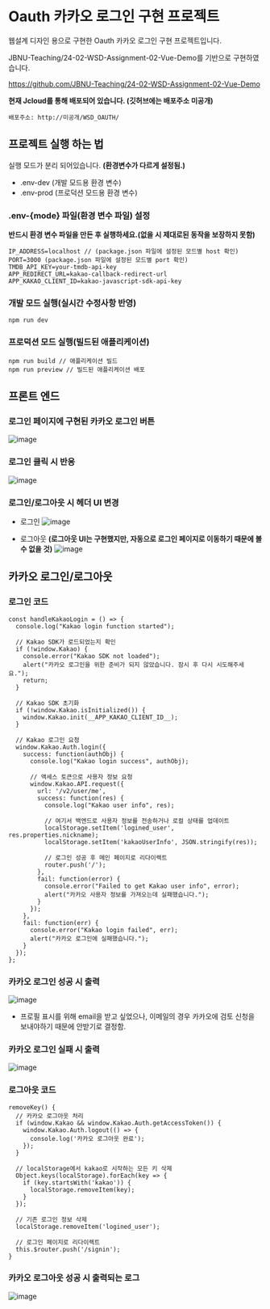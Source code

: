 # Oauth 카카오 로그인 구현 프로젝트
웹설계 디자인 용으로 구현한 Oauth 카카오 로그인 구현 프로젝트입니다.

JBNU-Teaching/24-02-WSD-Assignment-02-Vue-Demo를 기반으로 구현하였습니다.

https://github.com/JBNU-Teaching/24-02-WSD-Assignment-02-Vue-Demo

**현재 Jcloud를 통해 배포되어 있습니다. (깃허브에는 배포주소 미공개)**
```
배포주소: http://미공개/WSD_OAUTH/
```

## 프로젝트 실행 하는 법
실행 모드가 분리 되어있습니다. **(환경변수가 다르게 설정됨.)**
- .env-dev (개발 모드용 환경 변수)
- .env-prod (프로덕션 모드용 환경 변수)

### .env-{mode} 파일(환경 변수 파일) 설정
**반드시 환경 변수 파일을 만든 후 실행하세요.(없을 시 제대로된 동작을 보장하지 못함)**
```
IP_ADDRESS=localhost // (package.json 파일에 설정된 모드별 host 확인)
PORT=3000 (package.json 파일에 설정된 모드별 port 확인)
TMDB_API_KEY=your-tmdb-api-key
APP_REDIRECT_URL=kakao-callback-redirect-url
APP_KAKAO_CLIENT_ID=kakao-javascript-sdk-api-key
```

### 개발 모드 실행(실시간 수정사항 반영)
```
npm run dev
```

### 프로덕션 모드 실행(빌드된 애플리케이션)
```
npm run build // 애플리케이션 빌드
npm run preview // 빌드된 애플리케이션 배포
```

## 프론트 엔드
### 로그인 페이지에 구현된 카카오 로그인 버튼
![image](https://github.com/user-attachments/assets/1b775b1d-ff57-4f7c-b665-49707fdcf561)

### 로그인 클릭 시 반응
![image](https://github.com/user-attachments/assets/2e361e20-d6e5-4f0a-9f70-c32ff295a028)

### 로그인/로그아웃 시 헤더 UI 변경
- 로그인
![image](https://github.com/user-attachments/assets/4071de78-1b14-408e-acf7-6ef5f40a8545)

- 로그아웃 **(로그아웃 UI는 구현했지만, 자동으로 로그인 페이지로 이동하기 때문에 볼 수 없을 것)**
![image](https://github.com/user-attachments/assets/96a97c79-1792-43eb-bfd4-645509f9f912)

## 카카오 로그인/로그아웃
### 로그인 코드
```
const handleKakaoLogin = () => {
  console.log("Kakao login function started");
  
  // Kakao SDK가 로드되었는지 확인
  if (!window.Kakao) {
    console.error("Kakao SDK not loaded");
    alert("카카오 로그인을 위한 준비가 되지 않았습니다. 잠시 후 다시 시도해주세요.");
    return;
  }

  // Kakao SDK 초기화
  if (!window.Kakao.isInitialized()) {
    window.Kakao.init(__APP_KAKAO_CLIENT_ID__);
  }

  // Kakao 로그인 요청
  window.Kakao.Auth.login({
    success: function(authObj) {
      console.log("Kakao login success", authObj);
      
      // 액세스 토큰으로 사용자 정보 요청
      window.Kakao.API.request({
        url: '/v2/user/me',
        success: function(res) {
          console.log("Kakao user info", res);
          
          // 여기서 백엔드로 사용자 정보를 전송하거나 로컬 상태를 업데이트
          localStorage.setItem('logined_user', res.properties.nickname);
          localStorage.setItem('kakaoUserInfo', JSON.stringify(res));
          
          // 로그인 성공 후 메인 페이지로 리다이렉트
          router.push('/');
        },
        fail: function(error) {
          console.error("Failed to get Kakao user info", error);
          alert("카카오 사용자 정보를 가져오는데 실패했습니다.");
        }
      });
    },
    fail: function(err) {
      console.error("Kakao login failed", err);
      alert("카카오 로그인에 실패했습니다.");
    }
  });
};
```

### 카카오 로그인 성공 시 출력
![image](https://github.com/user-attachments/assets/2aae7f3b-923f-4d3b-a201-47afac13c62b)

- 프로필 표시를 위해 email을 받고 싶었으나, 이메일의 경우 카카오에 검토 신청을 보내야하기 때문에 안받기로 결정함.

### 카카오 로그인 실패 시 출력
![image](https://github.com/user-attachments/assets/573fa69b-b54e-4515-b752-777451f01932)

### 로그아웃 코드
```
removeKey() {
  // 카카오 로그아웃 처리
  if (window.Kakao && window.Kakao.Auth.getAccessToken()) {
    window.Kakao.Auth.logout(() => {
      console.log('카카오 로그아웃 완료');
    });
  }

  // localStorage에서 kakao로 시작하는 모든 키 삭제
  Object.keys(localStorage).forEach(key => {
    if (key.startsWith('kakao')) {
      localStorage.removeItem(key);
    }
  });

  // 기존 로그인 정보 삭제
  localStorage.removeItem('logined_user');

  // 로그인 페이지로 리다이렉트
  this.$router.push('/signin');
}
```

### 카카오 로그아웃 성공 시 출력되는 로그
![image](https://github.com/user-attachments/assets/921db939-f9f5-4827-bf83-83b7a3c1eb7d)